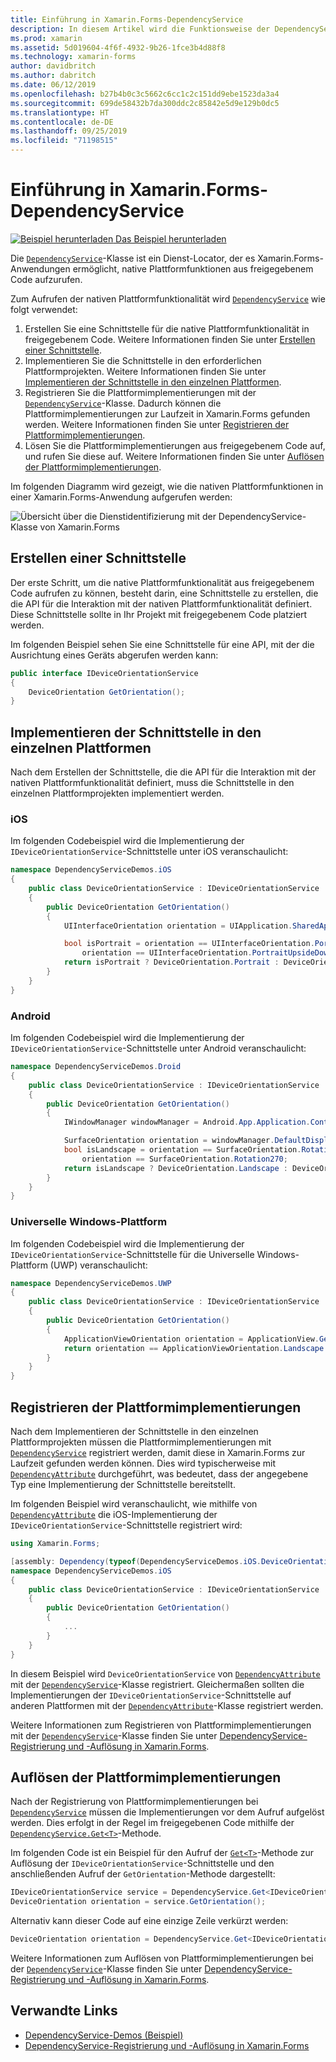 ```yaml
---
title: Einführung in Xamarin.Forms-DependencyService
description: In diesem Artikel wird die Funktionsweise der DependencyService-Klasse von Xamarin.Forms für den Aufruf der nativen Plattformfunktionalität erläutert.
ms.prod: xamarin
ms.assetid: 5d019604-4f6f-4932-9b26-1fce3b4d88f8
ms.technology: xamarin-forms
author: davidbritch
ms.author: dabritch
ms.date: 06/12/2019
ms.openlocfilehash: b27b4b0c3c5662c6cc1c2c151dd9ebe1523da3a4
ms.sourcegitcommit: 699de58432b7da300ddc2c85842e5d9e129b0dc5
ms.translationtype: HT
ms.contentlocale: de-DE
ms.lasthandoff: 09/25/2019
ms.locfileid: "71198515"
---
```

# <a name="xamarinforms-dependencyservice-introduction"></a>Einführung in Xamarin.Forms-DependencyService

[![Beispiel herunterladen](~/media/shared/download.png) Das Beispiel herunterladen](https://docs.microsoft.com/samples/xamarin/xamarin-forms-samples/dependencyservice/)

Die [`DependencyService`](xref:Xamarin.Forms.DependencyService)-Klasse ist ein Dienst-Locator, der es Xamarin.Forms-Anwendungen ermöglicht, native Plattformfunktionen aus freigegebenem Code aufzurufen.

Zum Aufrufen der nativen Plattformfunktionalität wird [`DependencyService`](xref:Xamarin.Forms.DependencyService) wie folgt verwendet:

1. Erstellen Sie eine Schnittstelle für die native Plattformfunktionalität in freigegebenem Code. Weitere Informationen finden Sie unter [Erstellen einer Schnittstelle](#create-an-interface).
1. Implementieren Sie die Schnittstelle in den erforderlichen Plattformprojekten. Weitere Informationen finden Sie unter [Implementieren der Schnittstelle in den einzelnen Plattformen](#implement-the-interface-on-each-platform).
1. Registrieren Sie die Plattformimplementierungen mit der [`DependencyService`](xref:Xamarin.Forms.DependencyService)-Klasse. Dadurch können die Plattformimplementierungen zur Laufzeit in Xamarin.Forms gefunden werden. Weitere Informationen finden Sie unter [Registrieren der Plattformimplementierungen](#register-the-platform-implementations).
1. Lösen Sie die Plattformimplementierungen aus freigegebenem Code auf, und rufen Sie diese auf. Weitere Informationen finden Sie unter [Auflösen der Plattformimplementierungen](#resolve-the-platform-implementations).

Im folgenden Diagramm wird gezeigt, wie die nativen Plattformfunktionen in einer Xamarin.Forms-Anwendung aufgerufen werden:

![Übersicht über die Dienstidentifizierung mit der DependencyService-Klasse von Xamarin.Forms](introduction-images/dependency-service.png "DependencyService-Dienstidentifizierung")

## <a name="create-an-interface"></a>Erstellen einer Schnittstelle

Der erste Schritt, um die native Plattformfunktionalität aus freigegebenem Code aufrufen zu können, besteht darin, eine Schnittstelle zu erstellen, die die API für die Interaktion mit der nativen Plattformfunktionalität definiert. Diese Schnittstelle sollte in Ihr Projekt mit freigegebenem Code platziert werden.

Im folgenden Beispiel sehen Sie eine Schnittstelle für eine API, mit der die Ausrichtung eines Geräts abgerufen werden kann:

```csharp
public interface IDeviceOrientationService
{
    DeviceOrientation GetOrientation();
}
```

## <a name="implement-the-interface-on-each-platform"></a>Implementieren der Schnittstelle in den einzelnen Plattformen

Nach dem Erstellen der Schnittstelle, die die API für die Interaktion mit der nativen Plattformfunktionalität definiert, muss die Schnittstelle in den einzelnen Plattformprojekten implementiert werden.

### <a name="ios"></a>iOS

Im folgenden Codebeispiel wird die Implementierung der `IDeviceOrientationService`-Schnittstelle unter iOS veranschaulicht:

```csharp
namespace DependencyServiceDemos.iOS
{
    public class DeviceOrientationService : IDeviceOrientationService
    {
        public DeviceOrientation GetOrientation()
        {
            UIInterfaceOrientation orientation = UIApplication.SharedApplication.StatusBarOrientation;

            bool isPortrait = orientation == UIInterfaceOrientation.Portrait ||
                orientation == UIInterfaceOrientation.PortraitUpsideDown;
            return isPortrait ? DeviceOrientation.Portrait : DeviceOrientation.Landscape;
        }
    }
}
```

### <a name="android"></a>Android

Im folgenden Codebeispiel wird die Implementierung der `IDeviceOrientationService`-Schnittstelle unter Android veranschaulicht:

```csharp
namespace DependencyServiceDemos.Droid
{
    public class DeviceOrientationService : IDeviceOrientationService
    {
        public DeviceOrientation GetOrientation()
        {
            IWindowManager windowManager = Android.App.Application.Context.GetSystemService(Context.WindowService).JavaCast<IWindowManager>();

            SurfaceOrientation orientation = windowManager.DefaultDisplay.Rotation;
            bool isLandscape = orientation == SurfaceOrientation.Rotation90 ||
                orientation == SurfaceOrientation.Rotation270;
            return isLandscape ? DeviceOrientation.Landscape : DeviceOrientation.Portrait;
        }
    }
}
```

### <a name="universal-windows-platform"></a>Universelle Windows-Plattform

Im folgenden Codebeispiel wird die Implementierung der `IDeviceOrientationService`-Schnittstelle für die Universelle Windows-Plattform (UWP) veranschaulicht:

```csharp
namespace DependencyServiceDemos.UWP
{
    public class DeviceOrientationService : IDeviceOrientationService
    {
        public DeviceOrientation GetOrientation()
        {
            ApplicationViewOrientation orientation = ApplicationView.GetForCurrentView().Orientation;
            return orientation == ApplicationViewOrientation.Landscape ? DeviceOrientation.Landscape : DeviceOrientation.Portrait;
        }
    }
}
```

## <a name="register-the-platform-implementations"></a>Registrieren der Plattformimplementierungen

Nach dem Implementieren der Schnittstelle in den einzelnen Plattformprojekten müssen die Plattformimplementierungen mit [`DependencyService`](xref:Xamarin.Forms.DependencyService) registriert werden, damit diese in Xamarin.Forms zur Laufzeit gefunden werden können. Dies wird typischerweise mit [`DependencyAttribute`](xref:Xamarin.Forms.DependencyAttribute) durchgeführt, was bedeutet, dass der angegebene Typ eine Implementierung der Schnittstelle bereitstellt.

Im folgenden Beispiel wird veranschaulicht, wie mithilfe von [`DependencyAttribute`](xref:Xamarin.Forms.DependencyAttribute) die iOS-Implementierung der `IDeviceOrientationService`-Schnittstelle registriert wird:

```csharp
using Xamarin.Forms;

[assembly: Dependency(typeof(DependencyServiceDemos.iOS.DeviceOrientationService))]
namespace DependencyServiceDemos.iOS
{
    public class DeviceOrientationService : IDeviceOrientationService
    {
        public DeviceOrientation GetOrientation()
        {
            ...
        }
    }
}
```

In diesem Beispiel wird `DeviceOrientationService` von [`DependencyAttribute`](xref:Xamarin.Forms.DependencyAttribute) mit der [`DependencyService`](xref:Xamarin.Forms.DependencyService)-Klasse registriert. Gleichermaßen sollten die Implementierungen der `IDeviceOrientationService`-Schnittstelle auf anderen Plattformen mit der [`DependencyAttribute`](xref:Xamarin.Forms.DependencyAttribute)-Klasse registriert werden.

Weitere Informationen zum Registrieren von Plattformimplementierungen mit der [`DependencyService`](xref:Xamarin.Forms.DependencyService)-Klasse finden Sie unter [DependencyService-Registrierung und -Auflösung in Xamarin.Forms](registration-and-resolution.md).

## <a name="resolve-the-platform-implementations"></a>Auflösen der Plattformimplementierungen

Nach der Registrierung von Plattformimplementierungen bei [`DependencyService`](xref:Xamarin.Forms.DependencyService) müssen die Implementierungen vor dem Aufruf aufgelöst werden. Dies erfolgt in der Regel im freigegebenen Code mithilfe der [`DependencyService.Get<T>`](xref:Xamarin.Forms.DependencyService.Get*)-Methode.

Im folgenden Code ist ein Beispiel für den Aufruf der [`Get<T>`](xref:Xamarin.Forms.DependencyService.Get*)-Methode zur Auflösung der `IDeviceOrientationService`-Schnittstelle und den anschließenden Aufruf der `GetOrientation`-Methode dargestellt:

```csharp
IDeviceOrientationService service = DependencyService.Get<IDeviceOrientationService>();
DeviceOrientation orientation = service.GetOrientation();
```

Alternativ kann dieser Code auf eine einzige Zeile verkürzt werden:

```csharp
DeviceOrientation orientation = DependencyService.Get<IDeviceOrientationService>().GetOrientation();
```

Weitere Informationen zum Auflösen von Plattformimplementierungen bei der [`DependencyService`](xref:Xamarin.Forms.DependencyService)-Klasse finden Sie unter [DependencyService-Registrierung und -Auflösung in Xamarin.Forms](registration-and-resolution.md).

## <a name="related-links"></a>Verwandte Links

- [DependencyService-Demos (Beispiel)](https://docs.microsoft.com/samples/xamarin/xamarin-forms-samples/dependencyservice/)
- [DependencyService-Registrierung und -Auflösung in Xamarin.Forms](registration-and-resolution.md)
